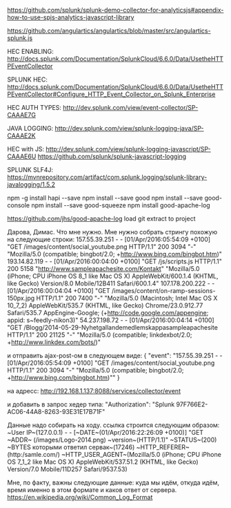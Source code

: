 https://github.com/splunk/splunk-demo-collector-for-analyticsjs#appendix-how-to-use-spjs-analytics-javascript-library

https://github.com/angulartics/angulartics/blob/master/src/angulartics-splunk.js


HEC ENABLING:
http://docs.splunk.com/Documentation/SplunkCloud/6.6.0/Data/UsetheHTTPEventCollector

SPLUNK HEC:
http://docs.splunk.com/Documentation/SplunkCloud/6.6.0/Data/UsetheHTTPEventCollector#Configure_HTTP_Event_Collector_on_Splunk_Enterprise

HEC AUTH TYPES:
http://dev.splunk.com/view/event-collector/SP-CAAAE7G


JAVA LOGGING:
http://dev.splunk.com/view/splunk-logging-java/SP-CAAAE2K

HEC with JS:
http://dev.splunk.com/view/splunk-logging-javascript/SP-CAAAE6U
https://github.com/splunk/splunk-javascript-logging

SPLUNK SLF4J:
https://mvnrepository.com/artifact/com.splunk.logging/splunk-library-javalogging/1.5.2

npm -g install hapi --save
npm install --save good
npm install --save good-console
npm install --save good-squeeze
npm install good-apache-log

https://github.com/jhs/good-apache-log
load git
extract to project



Дарова, Димас.
Что мне нужно.
Мне нужно собрать стрингу похожую на следующие строки:
157.55.39.251 - - [01/Apr/2016:05:54:09 +0100] \"GET /images/content/social_youtube.png HTTP/1.1\" 200 3094 \"-\" \"Mozilla/5.0 (compatible; bingbot/2.0; +http://www.bing.com/bingbot.htm)\"
193.14.82.119 - - [01/Apr/2016:00:04:00 +0100] "GET /js/scripts.js HTTP/1.1" 200 5158 "http://www.sampleapachesite.com/Kontakt" "Mozilla/5.0 (iPhone; CPU iPhone OS 8_1 like Mac OS X) AppleWebKit/600.1.4 (KHTML, like Gecko) Version/8.0 Mobile/12B411 Safari/600.1.4"
107.178.200.222 - - [01/Apr/2016:00:04:04 +0100] "GET /images/content/on-ramp-sessions-150px.jpg HTTP/1.1" 200 7400 "-" "Mozilla/5.0 (Macintosh; Intel Mac OS X 10_7_2) AppleWebKit/535.7 (KHTML, like Gecko) Chrome/23.0.912.77 Safari/535.7 AppEngine-Google; (+http://code.google.com/appengine; appid: s~feedly-nikon3)"
54.237.198.72 - - [01/Apr/2016:00:04:14 +0100] "GET /Blogg/2014-05-29-Nyhetgallandemedlemskappasampleapachesite HTTP/1.1" 200 21125 "-" "Mozilla/5.0 (compatible; linkdexbot/2.0; +http://www.linkdex.com/bots/)"

и отправить ajax-post-ом в следующем виде:
{
"event": "157.55.39.251 - - [01/Apr/2016:05:54:09 +0100] \"GET /images/content/social_youtube.png HTTP/1.1\" 200 3094 \"-\" \"Mozilla/5.0 (compatible; bingbot/2.0; +http://www.bing.com/bingbot.htm)\""
}

на адресс:
http://192.168.1.137:8088/services/collector/event

и добавить в запрос хедер типа:
"Authorization": "Splunk 97F766E2-AC06-44A8-8263-93E31E17B71F"

Данные надо собирать на ходу.
ссылка строится следующим образом:
~User IP~(127.0.0.1) - - [~DATE~(01/Apr/2016:22:26:09 +0100)] "GET ~ADDR~ (/images/Logo-2014.png) ~version~(HTTP/1.1)" ~STATUS~(200) ~BYTES которыми ответил сервак~(17246) ~HTTP_REFERER~(http:/samle.com/) ~HTTP_USER_AGENT~(Mozilla/5.0 (iPhone; CPU iPhone OS 7_1_2 like Mac OS X) AppleWebKit/537.51.2 (KHTML, like Gecko) Version/7.0 Mobile/11D257 Safari/9537.53)

Мне, по факту, важны следующие данные: куда мы идём, откуда идём, время именно в этом формате и каков ответ от сервера.
https://en.wikipedia.org/wiki/Common_Log_Format